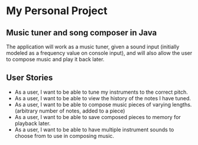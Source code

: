 # My Personal Project

## Music tuner and song composer in Java
The application will work as a music tuner, given a sound input (initially modeled as a frequency value on
console input), and will also allow the user to compose music and play it back later. 

## User Stories

- As a user, I want to be able to tune my instruments to the correct pitch.
- As a user, I want to be able to view the history of the notes I have tuned. 
- As a user, I want to be able to compose music pieces of varying lengths. 
(arbitrary number of notes, added to a piece)
- As a user, I want to be able to save composed pieces to memory for playback later. 
- As a user, I want to be able to have multiple instrument sounds to choose from to use in composing music.
